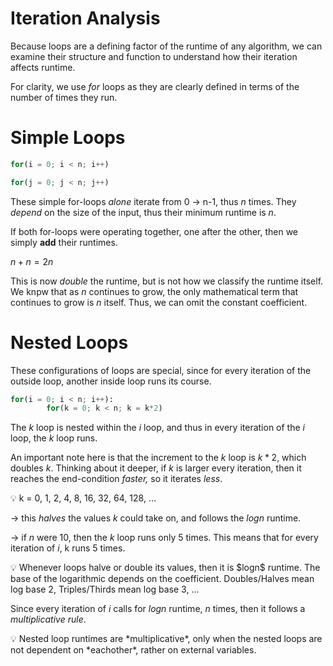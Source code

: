 # Iteration Analysis

Because loops are a defining factor of the runtime of any algorithm, we can examine their structure and function to understand how their iteration affects runtime.

For clarity, we use *for* loops as they are clearly defined in terms of the number of times they run.

# Simple Loops

```python
for(i = 0; i < n; i++)

for(j = 0; j < n; j++)
```

These simple for-loops *alone* iterate from 0 → n-1, thus *n* times. They *depend* on the size of the input, thus their minimum runtime is *n*. 

If both for-loops were operating together, one after the other, then we simply **add** their runtimes.

$n + n = 2n$

This is now *double* the runtime, but is not how we classify the runtime itself. We knpw that as *n* continues to grow, the only mathematical term that continues to grow is *n* itself. Thus, we can omit the constant coefficient.

# Nested Loops

These configurations of loops are special, since for every iteration of the outside loop, another inside loop runs its course.

```python
for(i = 0; i < n; i++):
		for(k = 0; k < n; k = k*2)
```

The *k* loop is nested within the *i* loop, and thus in every iteration of the *i* loop, the *k* loop runs.

An important note here is that the increment to the *k* loop is $k*2$, which doubles *k*. Thinking about it deeper, if *k* is larger every iteration, then it reaches the end-condition *faster,* so it iterates *less*.

<aside>
💡 k = 0, 1, 2, 4, 8, 16, 32, 64, 128, ...

</aside>

→ this *halves* the values *k* could take on, and follows the $logn$ runtime.

→ if *n* were 10, then the *k* loop runs only 5 times. This means that for every iteration of *i*, k runs 5 times.

<aside>
💡 Whenever loops halve or double its values, then it is $logn$ runtime. The base of the logarithmic depends on the coefficient. Doubles/Halves mean log base 2, Triples/Thirds mean log base 3, ...

</aside>

Since every iteration of *i* calls for *logn* runtime, *n* times, then it follows a *multiplicative rule*.

<aside>
💡 Nested loop runtimes are *multiplicative*, only when the nested loops are not dependent on *eachother*, rather on external variables.

</aside>